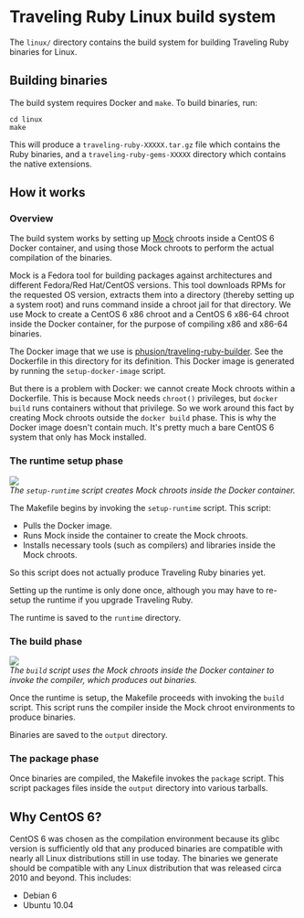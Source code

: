 # Traveling Ruby Linux build system

The `linux/` directory contains the build system for building Traveling Ruby binaries for Linux.

## Building binaries

The build system requires Docker and `make`. To build binaries, run:

    cd linux
    make

This will produce a `traveling-ruby-XXXXX.tar.gz` file which contains the Ruby binaries, and a `traveling-ruby-gems-XXXXX` directory which contains the native extensions.

## How it works

### Overview

The build system works by setting up [Mock](http://fedoraproject.org/wiki/Projects/Mock) chroots inside a CentOS 6 Docker container, and using those Mock chroots to perform the actual compilation of the binaries.

Mock is a Fedora tool for building packages against architectures and different Fedora/Red Hat/CentOS versions. This tool downloads RPMs for the requested OS version, extracts them into a directory (thereby setting up a system root) and runs command inside a chroot jail for that directory. We use Mock to create a CentOS 6 x86 chroot and a CentOS 6 x86-64 chroot inside the Docker container, for the purpose of compiling x86 and x86-64 binaries.

The Docker image that we use is [phusion/traveling-ruby-builder](https://registry.hub.docker.com/u/phusion/traveling-ruby-builder/). See the Dockerfile in this directory for its definition. This Docker image is generated by running the `setup-docker-image` script.

But there is a problem with Docker: we cannot create Mock chroots within a Dockerfile. This is because Mock needs `chroot()` privileges, but `docker build` runs containers without that privilege. So we work around this fact by creating Mock chroots outside the `docker build` phase. This is why the Docker image doesn't contain much. It's pretty much a bare CentOS 6 system that only has Mock installed.

### The runtime setup phase

![](https://raw.githubusercontent.com/phusion/traveling-ruby/master/doc/linux_build_system_setup_runtime.png)<br>
_The `setup-runtime` script creates Mock chroots inside the Docker container._

The Makefile begins by invoking the `setup-runtime` script. This script:

 * Pulls the Docker image. 
 * Runs Mock inside the container to create the Mock chroots.
 * Installs necessary tools (such as compilers) and libraries inside the Mock chroots.

So this script does not actually produce Traveling Ruby binaries yet.

Setting up the runtime is only done once, although you may have to re-setup the runtime if you upgrade Traveling Ruby.

The runtime is saved to the `runtime` directory.

### The build phase

![](https://raw.githubusercontent.com/phusion/traveling-ruby/master/doc/linux_build_system_build.png)<br>
_The `build` script uses the Mock chroots inside the Docker container to invoke the compiler, which produces out binaries._

Once the runtime is setup, the Makefile proceeds with invoking the `build` script. This script runs the compiler inside the Mock chroot environments to produce binaries.

Binaries are saved to the `output` directory.

### The package phase

Once binaries are compiled, the Makefile invokes the `package` script. This script packages files inside the `output` directory into various tarballs.

## Why CentOS 6?

CentOS 6 was chosen as the compilation environment because its glibc version is sufficiently old that any produced binaries are compatible with nearly all Linux distributions still in use today. The binaries we generate should be compatible with any Linux distribution that was released circa 2010 and beyond. This includes:

 * Debian 6
 * Ubuntu 10.04
